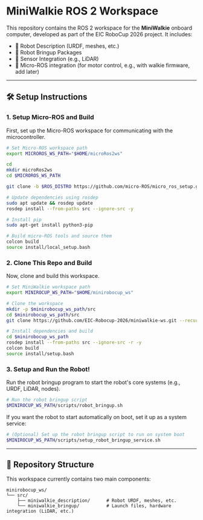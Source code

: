 # MiniWalkie ROS 2 Workspace

This repository contains the ROS 2 workspace for the **MiniWalkie** onboard computer, developed as part of the EIC RoboCup 2026 project. It includes:

- 🦿 Robot Description (URDF, meshes, etc.)
- 🚀 Robot Bringup Packages
- 🧭 Sensor Integration (e.g., LiDAR)
- 🔌 Micro-ROS integration (for motor control, e.g., with walkie firmware, add later)

---

## 🛠️ Setup Instructions

### 1. Setup Micro-ROS and Build

First, set up the Micro-ROS workspace for communicating with the microcontroller.

```bash
# Set Micro-ROS workspace path
export MICROROS_WS_PATH="$HOME/microRos2ws"

cd
mkdir microRos2ws
cd $MICROROS_WS_PATH

git clone -b $ROS_DISTRO https://github.com/micro-ROS/micro_ros_setup.git src/micro_ros_setup

# Update dependencies using rosdep
sudo apt update && rosdep update
rosdep install --from-paths src --ignore-src -y

# Install pip
sudo apt-get install python3-pip

# Build micro-ROS tools and source them
colcon build
source install/local_setup.bash
```

### 2. Clone This Repo and Build

Now, clone and build this workspace.

```bash
# Set MiniWalkie workspace path
export MINIROCUP_WS_PATH="$HOME/minirobocup_ws"

# Clone the workspace
mkdir -p $minirobocup_ws_path/src
cd $minirobocup_ws_path/src
git clone https://github.com/EIC-Robocup-2026/miniwalkie-ws.git --recursive

# Install dependencies and build
cd $minirobocup_ws_path
rosdep install --from-paths src --ignore-src -r -y
colcon build
source install/setup.bash
```

### 3. Setup and Run the Robot!

Run the robot bringup program to start the robot's core systems (e.g., URDF, LiDAR, nodes).

```bash
# Run the robot bringup script
$MINIROCUP_WS_PATH/scripts/robot_bringup.sh
````

If you want the robot to start automatically on boot, set it up as a system service:

```bash
# (Optional) Set up the robot bringup script to run on system boot
$MINIROCUP_WS_PATH/scripts/setup_robot_bringup_service.sh
```

---


## 📁 Repository Structure

This workspace currently contains two main components:

```
minirobocup_ws/
└── src/
    ├── miniwalkie_description/      # Robot URDF, meshes, etc.
    └── miniwalkie_bringup/          # Launch files, hardware integration (LiDAR, etc.)
```
